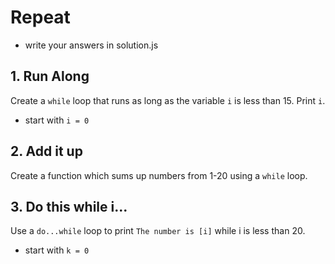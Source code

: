# Repeat

- write your answers in solution.js

## 1. Run Along
Create a `while` loop that runs as long as the variable `i` is less than 15. Print `i`.
- start with `i = 0`

## 2. Add it up 
Create a function which sums up numbers from 1-20 using a `while` loop.

## 3. Do this while i...
Use a `do...while` loop to print `The number is [i]` while i is less than 20.
- start with `k = 0`